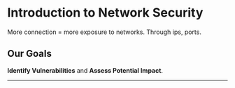 # Introduction to Network Security

More connection = more exposure to networks. Through ips, ports.

## Our Goals

**Identify Vulnerabilities** and **Assess Potential Impact**.

---